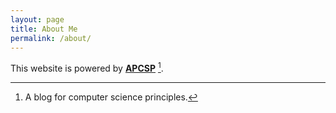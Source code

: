 ```yaml
---
layout: page
title: About Me
permalink: /about/
---
```


This website is powered by **[APCSP]([https://github.com/fastai/fastpages](https://srihitakott1213.github.io/APCSP-Blog-Assignment/))** [^1].



[^1]: A blog for computer science principles.
